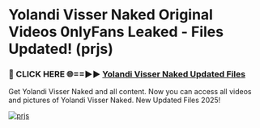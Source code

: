 # Yolandi Visser Naked Original Videos 0nlyFans Leaked - Files Updated! (prjs)

<h3>🔴 CLICK HERE 🌐==►► <a href="https://tinyurl.com/yckcrads" rel="nofollow">Yolandi Visser Naked Updated Files</a></h3>

Get Yolandi Visser Naked and all content. Now you can access all videos and pictures of Yolandi Visser Naked. New Updated Files 2025!

[![prjs](https://i.imgur.com/hpKpOFt.gif)](https://tinyurl.com/yckcrads)
